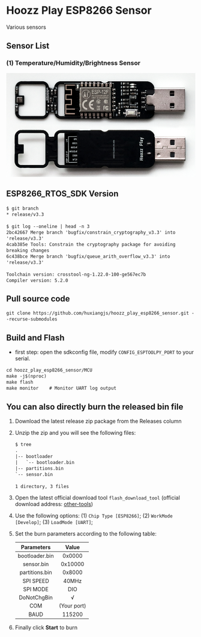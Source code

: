 # Hoozz Play ESP8266 Sensor
Various sensors

## Sensor List

### (1) Temperature/Humidity/Brightness Sensor
![top](Images/product_view_sensor1.png)

## ESP8266_RTOS_SDK Version
```shell
$ git branch
* release/v3.3

$ git log --oneline | head -n 3
2bc42667 Merge branch 'bugfix/constrain_cryptography_v3.3' into 'release/v3.3'
4cab385e Tools: Constrain the cryptography package for avoiding breaking changes
6c438bce Merge branch 'bugfix/queue_arith_overflow_v3.3' into 'release/v3.3'

Toolchain version: crosstool-ng-1.22.0-100-ge567ec7b
Compiler version: 5.2.0
```

## Pull source code
```shell
git clone https://github.com/huxiangjs/hoozz_play_esp8266_sensor.git --recurse-submodules
```

## Build and Flash

* first step: open the sdkconfig file, modify `CONFIG_ESPTOOLPY_PORT` to your serial.

```shell
cd hoozz_play_esp8266_sensor/MCU
make -j$(nproc)
make flash
make monitor    # Monitor UART log output
```

## You can also directly burn the released bin file

1. Download the latest release zip package from the Releases column
2. Unzip the zip and you will see the following files:
   ```
   $ tree
   .
   |-- bootloader
   |   `-- bootloader.bin
   |-- partitions.bin
   `-- sensor.bin

   1 directory, 3 files
   ```
3. Open the latest official download tool `flash_download_tool` (official download address: [other-tools](https://www.espressif.com/en/support/download/other-tools))
4. Use the following options: (1) `Chip Type [ESP8266]`; (2) `WorkMode [Develop]`; (3) `LoadMode [UART]`;
5. Set the burn parameters according to the following table:

   |    Parameters  |     Value   |
   | :------------: | :---------: |
   | bootloader.bin | 0x0000      |
   | sensor.bin     | 0x10000     |
   | partitions.bin | 0x8000      |
   | SPI SPEED      | 40MHz       |
   | SPI MODE       | DIO         |
   | DoNotChgBin    | √           |
   | COM            | (Your port) |
   | BAUD           | 115200      |

6. Finally click **Start** to burn

